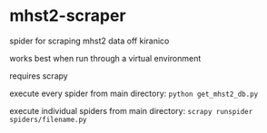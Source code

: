 # mhst2-scraper
spider for scraping mhst2 data off kiranico

works best when run through a virtual environment

requires scrapy

execute every spider from main directory: `python get_mhst2_db.py`

execute individual spiders from main directory: `scrapy runspider spiders/filename.py`
